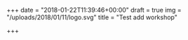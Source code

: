 +++
date = "2018-01-22T11:39:46+00:00"
draft = true
img = "/uploads/2018/01/11/logo.svg"
title = "Test add workshop"

+++
